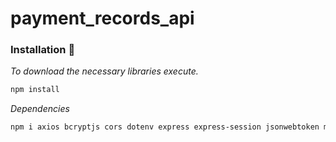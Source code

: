 # payment_records_api

### Installation 🔧

_To download the necessary libraries execute._
```bash
npm install
```

_Dependencies_
```bash
npm i axios bcryptjs cors dotenv express express-session jsonwebtoken mysql2 nodemon natural openai pg pg-hstore sequelize
```
